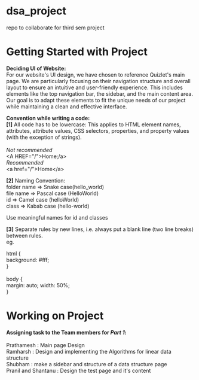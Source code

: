 # dsa_project

repo to collaborate for third sem project

# Getting Started with Project

**Deciding UI of Website:** <br>
For our website's UI design, we have chosen to reference Quizlet's main page. We are particularly focusing on their navigation structure and overall layout to ensure an intuitive and user-friendly experience. This includes elements like the top navigation bar, the sidebar, and the main content area. Our goal is to adapt these elements to fit the unique needs of our project while maintaining a clean and effective interface.

**Convention while writing a code:** <br>
**[1]** All code has to be lowercase: This applies to HTML element names, attributes, attribute values, CSS selectors, properties, and property values (with the exception of strings).
<br> <br>
_Not recommended_
<br>
&lt;A HREF="/"&gt;Home;/a&gt;
<br>
_Recommended_
<br>
&lt;a href="/"&gt;Home&lt;/a&gt;
<br>

**[2]** Naming Convention: <br>
folder name => Snake case(hello_world) <br>
file name => Pascal case (HelloWorld) <br>
id => Camel case (helloWorld) <br>
class => Kabab case (hello-world) <br>

Use meaningful names for id and classes

**[3]** Separate rules by new lines, i.e. always put a blank line (two line breaks) between rules. <br>
eg.

html { <br>
background: #fff; <br>
}
<br>
<br>
body { <br>
margin: auto;
width: 50%; <br>
}

# Working on Project

**Assigning task to the Team members for _Part 1_:**<br><br>
Prathamesh : Main page Design<br>
Ramharsh : Design and implementing the Algorithms for linear data structure<br>
Shubham : make a sidebar and structure of a data structure page<br>
Pranil and Shantanu : Design the test page and it's content<br>
